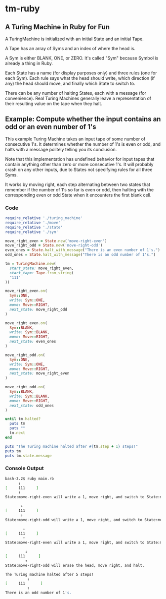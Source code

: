 # tm-ruby

## A Turing Machine in Ruby for Fun

A TuringMachine is initialized with an initial State and an initial Tape.

A Tape has an array of Syms and an index of where the head is.

A Sym is either BLANK, ONE, or ZERO. It's called "Sym" because Symbol is already a thing in Ruby.

Each State has a name (for display purposes only) and three rules (one for each Sym). Each rule says what the head should write, which direction (if any) the head should move, and finally which State to switch to.

There can be any number of halting States, each with a message (for convenience). Real Turing Machines generally leave a representation of their resulting value on the tape when they halt.

## Example: Compute whether the input contains an odd or an even number of 1's

This example Turing Machine takes an input tape of some number of consecutive 1's. It determines whether the number of 1's is even or odd, and halts with a message politely telling you its conclusion.

Note that this implementation has undefined behavior for input tapes that contain anything other than zero or more consecutive 1's. It will probably crash on any other inputs, due to States not specifying rules for all three Syms.

It works by moving right, each step alternating between two states that remember if the number of 1's so far is even or odd, then halting with the corresponding even or odd State when it encounters the first blank cell.

### Code

```ruby
require_relative './turing_machine'
require_relative './move'
require_relative './state'
require_relative './sym'

move_right_even = State.new('move-right-even')
move_right_odd = State.new('move-right-odd')
even_ones = State.halt_with_message("There is an even number of 1's.")
odd_ones = State.halt_with_message("There is an odd number of 1's.")

tm = TuringMachine.new(
  start_state: move_right_even,
  start_tape: Tape.from_string(
  "111"
))

move_right_even.on(
  Sym::ONE,
  write: Sym::ONE,
  move: Move::RIGHT,
  next_state: move_right_odd
)

move_right_even.on(
  Sym::BLANK,
  write: Sym::BLANK,
  move: Move::RIGHT,
  next_state: even_ones
)

move_right_odd.on(
  Sym::ONE,
  write: Sym::ONE,
  move: Move::RIGHT,
  next_state: move_right_even
)

move_right_odd.on(
  Sym::BLANK,
  write: Sym::BLANK,
  move: Move::RIGHT,
  next_state: odd_ones
)

until tm.halted?
  puts tm
  puts ""
  tm.next
end

puts "The Turing machine halted after #{tm.step + 1} steps!"
puts tm
puts tm.state.message
```

### Console Output

```bash
bash-3.2$ ruby main.rb
      ↓
[     111     ]
      ↑
State:move-right-even will write a 1, move right, and switch to State:move-right-odd.

       ↓
[     111     ]
       ↑
State:move-right-odd will write a 1, move right, and switch to State:move-right-even.

        ↓
[     111     ]
        ↑
State:move-right-even will write a 1, move right, and switch to State:move-right-odd.

         ↓
[     111      ]
         ↑
State:move-right-odd will erase the head, move right, and halt.

The Turing machine halted after 5 steps!
          ↓
[     111       ]
          ↑
There is an odd number of 1's.
```